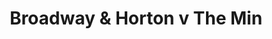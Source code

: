 ---
year: 1992
serialNumber: "0148" 
game: "Broadway & Horton"
title: "Broadway & Horton v The Min"
gameLocation: "Horton Cross"
gameDate: "/1992"
shortReport: ""
result: ""
resultType: ""
type: "game"
---